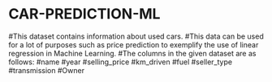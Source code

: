 # CAR-PREDICTION-ML
#This dataset contains information about used cars. #This data can be used for a lot of purposes such as price prediction to exemplify the use of linear regression in Machine Learning. #The columns in the given dataset are as follows:  #name #year #selling_price #km_driven #fuel #seller_type #transmission #Owner
